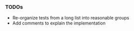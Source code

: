### TODOs

- Re-organize tests from a long list into reasonable groups
- Add comments to explain the implementation
